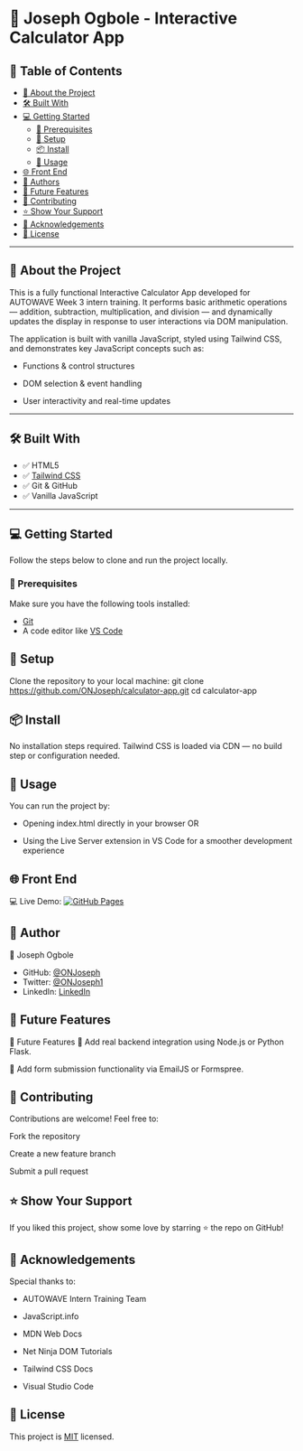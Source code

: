 # 🔢 Joseph Ogbole - Interactive Calculator App

## 📗 Table of Contents
- [📖 About the Project](#about-the-project)
- [🛠 Built With](#built-with)
- [💻 Getting Started](#getting-started)
  - [🧰 Prerequisites](#prerequisites)
  - [🔧 Setup](#setup)
  - [📦 Install](#install)
  - [🚀 Usage](#usage)
- [🌐 Front End](#front-end)
- [👥 Authors](#authors)
- [🔭 Future Features](#future-features)
- [🤝 Contributing](#contributing)
- [⭐️ Show Your Support](#️show-your-support)
- [🙏 Acknowledgements](#acknowledgements)
- [📝 License](#license)

---

## 📖 About the Project

This is a fully functional Interactive Calculator App developed for AUTOWAVE Week 3 intern training. It performs basic arithmetic operations — addition, subtraction, multiplication, and division — and dynamically updates the display in response to user interactions via DOM manipulation.

The application is built with vanilla JavaScript, styled using Tailwind CSS, and demonstrates key JavaScript concepts such as:

- Functions & control structures

- DOM selection & event handling

- User interactivity and real-time updates

---

## 🛠 Built With

- ✅ HTML5
- ✅ [Tailwind CSS](https://tailwindcss.com/)
- ✅ Git & GitHub
- ✅ Vanilla JavaScript

---

## 💻 Getting Started

Follow the steps below to clone and run the project locally.

### 🧰 Prerequisites

Make sure you have the following tools installed:

- [Git](https://git-scm.com/)
- A code editor like [VS Code](https://code.visualstudio.com/)

## 🔧 Setup

Clone the repository to your local machine:
git clone https://github.com/ONJoseph/calculator-app.git
cd calculator-app

## 📦 Install
No installation steps required.
Tailwind CSS is loaded via CDN — no build step or configuration needed.

## 🚀 Usage
You can run the project by:

- Opening index.html directly in your browser
OR

- Using the Live Server extension in VS Code for a smoother development experience

## 🌐 Front End
💻 Live Demo: [![GitHub Pages](https://img.shields.io/badge/View%20Live%20Demo-blue?style=for-the-badge&logo=github)](https://calculator-app-dse.pages.dev/)


## 👥 Author
👤 Joseph Ogbole
- GitHub: [@ONJoseph](https://github.com/ONJoseph)
- Twitter: [@ONJoseph1](https://twitter.com/ONJoseph1)
- LinkedIn: [LinkedIn](https://www.linkedin.com/in/o-n-joseph-ba8425147/)

## 🔭 Future Features
🔭 Future Features
🎯 Add real backend integration using Node.js or Python Flask.

🎯 Add form submission functionality via EmailJS or Formspree.


## 🤝 Contributing
Contributions are welcome! Feel free to:

Fork the repository

Create a new feature branch

Submit a pull request

## ⭐️ Show Your Support
If you liked this project, show some love by starring ⭐️ the repo on GitHub!

## 🙏 Acknowledgements
Special thanks to:

- AUTOWAVE Intern Training Team

- JavaScript.info

- MDN Web Docs

- Net Ninja DOM Tutorials

- Tailwind CSS Docs

- Visual Studio Code

## 📝 License
This project is [MIT](./LICENSE) licensed.
